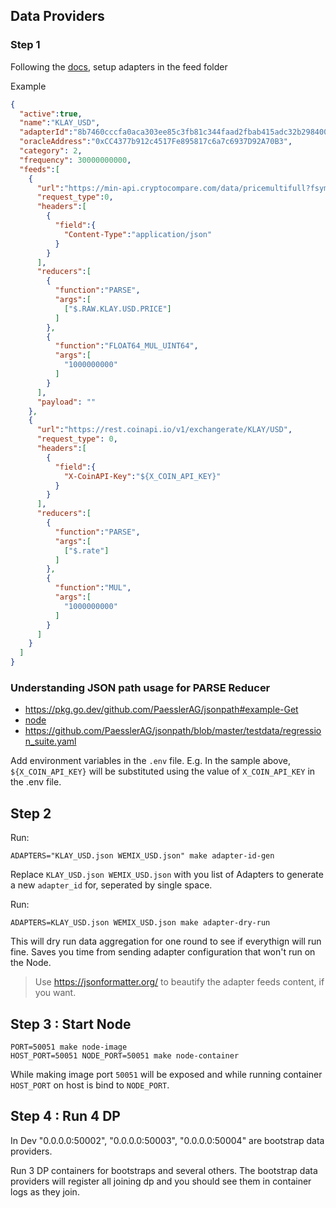 ## Data Providers

### Step 1

Following the [docs](https://klayoracle.gitbook.io/v1.0.0/), setup adapters in the feed folder

Example 

```json
{
  "active":true,
  "name":"KLAY_USD",
  "adapterId":"8b7460cccfa0aca303ee85c3fb81c344faad2fbab415adc32b2984008b7efd76",
  "oracleAddress":"0xCC4377b912c4517Fe895817c6a7c6937D92A70B3",
  "category": 2,
  "frequency": 30000000000,
  "feeds":[
    {
      "url":"https://min-api.cryptocompare.com/data/pricemultifull?fsyms=KLAY&tsyms=USD",
      "request_type":0,
      "headers":[
        {
          "field":{
            "Content-Type":"application/json"
          }
        }
      ],
      "reducers":[
        {
          "function":"PARSE",
          "args":[
            ["$.RAW.KLAY.USD.PRICE"]
          ]
        },
        {
          "function":"FLOAT64_MUL_UINT64",
          "args":[
            "1000000000"
          ]
        }
      ],
      "payload": ""
    },
    {
      "url":"https://rest.coinapi.io/v1/exchangerate/KLAY/USD",
      "request_type": 0,
      "headers":[
        {
          "field":{
            "X-CoinAPI-Key":"${X_COIN_API_KEY}"
          }
        }
      ],
      "reducers":[
        {
          "function":"PARSE",
          "args":[
            ["$.rate"]
          ]
        },
        {
          "function":"MUL",
          "args":[
            "1000000000"
          ]
        }
      ]
    }
  ]
}
```

### Understanding JSON path usage for PARSE Reducer

- https://pkg.go.dev/github.com/PaesslerAG/jsonpath#example-Get
- [node](../node/reducer/reducer_test.go)
- https://github.com/PaesslerAG/jsonpath/blob/master/testdata/regression_suite.yaml

Add environment variables in the `.env` file. 
E.g. In the sample above, `${X_COIN_API_KEY}` will be substituted using the value of `X_COIN_API_KEY` in the .env file.


## Step 2

Run:

```shell
ADAPTERS="KLAY_USD.json WEMIX_USD.json" make adapter-id-gen
```

Replace `KLAY_USD.json WEMIX_USD.json` with you list of Adapters to generate a new `adapter_id` for, seperated by single space.

Run:

```shell
ADAPTERS=KLAY_USD.json WEMIX_USD.json make adapter-dry-run
```

This will dry run data aggregation for one round to see if everythign will run fine. Saves you time from sending adapter configuration that won't run on the Node.

> Use https://jsonformatter.org/ to beautify the adapter feeds content, if you want.

## Step 3 : Start Node

```shell
PORT=50051 make node-image
HOST_PORT=50051 NODE_PORT=50051 make node-container
```

While making image port `50051` will be exposed and while running container `HOST_PORT` on host is bind to `NODE_PORT`.

## Step 4 : Run 4 DP

In Dev "0.0.0.0:50002", "0.0.0.0:50003", "0.0.0.0:50004" are bootstrap data providers.

Run 3 DP containers for bootstraps and several others. The bootstrap data providers will register all joining dp and you should see them in container logs as they join.


